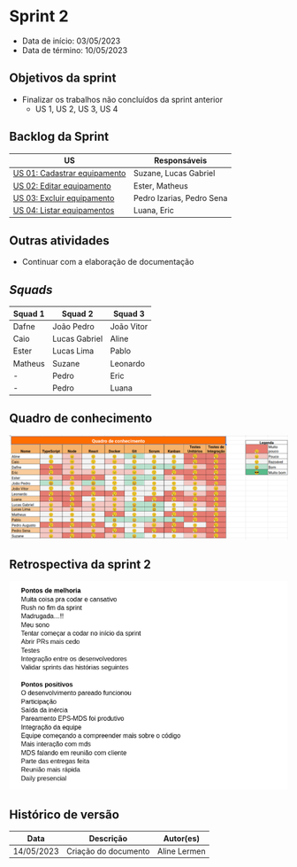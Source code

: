 # Sprint 2

- Data de início: 03/05/2023
- Data de término: 10/05/2023

## Objetivos da sprint
* Finalizar os trabalhos não concluídos da sprint anterior
    * US 1, US 2, US 3, US 4

## Backlog da Sprint
|**US**|**Responsáveis**|
|--------|-------------|
| [US 01: Cadastrar equipamento](https://github.com/fga-eps-mds/2023-1-Alectrion-DOC/issues/31) |Suzane, Lucas Gabriel|
| [US 02: Editar equipamento](https://github.com/fga-eps-mds/2023-1-Alectrion-DOC/issues/36)    |Ester, Matheus|
| [US 03: Excluir equipamento](https://github.com/fga-eps-mds/2023-1-Alectrion-DOC/issues/37)   |Pedro Izarias, Pedro Sena|
| [US 04: Listar equipamentos](https://github.com/fga-eps-mds/2023-1-Alectrion-DOC/issues/64)   |Luana, Eric|

## Outras atividades
* Continuar com a elaboração de documentação


## *Squads*
|**Squad 1**|**Squad 2**     |**Squad 3**|
|-----------|----------------|-----------|
| Dafne     |  João Pedro    | João Vitor
| Caio      | Lucas Gabriel  | Aline
| Ester     | Lucas Lima     | Pablo
| Matheus   | Suzane         | Leonardo
|    -      | Pedro          | Eric
|    -      | Pedro          | Luana



## Quadro de conhecimento
<img src="../../assets/quadro-conhecimento/quadro-sprint2.png">

## Retrospectiva da sprint 2
<img src="../../assets/retrospectivas/retro-sprint2.png">


## Histórico de versão

|**Data**|**Descrição**|**Autor(es)**|
|--------|-------------|--------------|
| 14/05/2023 | Criação do documento | Aline Lermen |